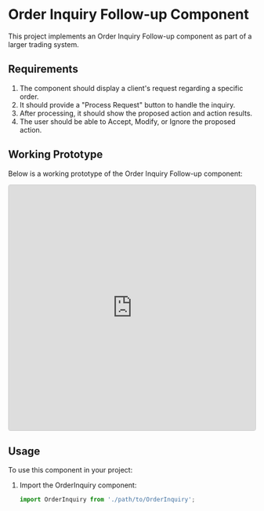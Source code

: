 # Order Inquiry Follow-up Component

This project implements an Order Inquiry Follow-up component as part of a larger trading system.

## Requirements

1. The component should display a client's request regarding a specific order.
2. It should provide a "Process Request" button to handle the inquiry.
3. After processing, it should show the proposed action and action results.
4. The user should be able to Accept, Modify, or Ignore the proposed action.

## Working Prototype

Below is a working prototype of the Order Inquiry Follow-up component:

<iframe
    src="https://gre643.github.io/greg643.github.io/iframe.html?id=components-orderinquiry--default&viewMode=story"
    width="100%"
    height="500px"
    style="border: 1px solid #ccc; border-radius: 4px;"
    allowfullscreen
></iframe>

## Usage

To use this component in your project:

1. Import the OrderInquiry component:
   ```jsx
   import OrderInquiry from './path/to/OrderInquiry';
